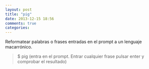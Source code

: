 ```yaml
---
layout: post
title: "pig"
date: 2013-12-15 18:56
comments: true
categories: 
---
```

Reformatear palabras o frases entradas en el prompt a un lenguaje macarrónico.

>$ pig (entra en el prompt. Entrar cualquier frase pulsar enter y comprobar el resultado)

